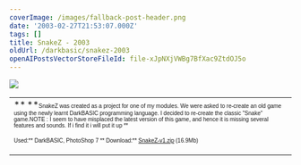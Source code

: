 ```yaml
---
coverImage: /images/fallback-post-header.png
date: '2003-02-27T21:53:07.000Z'
tags: []
title: SnakeZ - 2003
oldUrl: /darkbasic/snakez-2003
openAIPostsVectorStoreFileId: file-xJpNXjVWBg7BfXac9ZtdOJ5o
---
```


<table width="100%" cellspacing="0" cellpadding="0" border="0">
    <tbody>
        <tr>
            <td>**<font size="1" face="Verdana, Arial, Helvetica, sans-serif">          </font>**<font size="1" face="Verdana, Arial, Helvetica, sans-serif">SnakeZ          was created as a project for one of my modules. We were asked to re-create          an old game using the newly learnt DarkBASIC programming language. I decided          to re-create the classic "Snake" game.</font><font size="1" face="Verdana, Arial, Helvetica, sans-serif">NOTE : I          seem to have misplaced the latest version of this game, and hence it is          missing several features and sounds. If i find it i will put it up </font><font size="1" face="Verdana, Arial, Helvetica, sans-serif">**

Used:** DarkBASIC, PhotoShop 7 **
Download:\*\* [SnakeZ-v1.zip](https://www.mikecann.co.uk/Files/SnakeZ-v1.zip) (16.9Mb) </font></td>

![](https://www.mikecann.co.uk/Images/Games-Thumbs/snakez.gif)

</tr>
</tbody>

</table>

